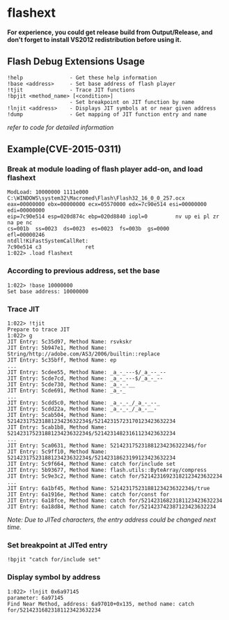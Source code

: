 # flashext

**For experience, you could get release build from Output/Release, and don't forget to install VS2012 redistribution before using it.**

## Flash Debug Extensions Usage

	!help               - Get these help information
	!base <address>     - Set base address of flash player
	!tjit               - Trace JIT functions
	!bpjit <method_name> [<condition>]
	                    - Set breakpoint on JIT function by name
	!lnjit <address>    - Displays JIT symbols at or near given address
	!dump               - Get mapping of JIT function entry and name

*refer to code for detailed information*

## Example(CVE-2015-0311)
### Break at module loading of flash player add-on, and load flashext

	ModLoad: 10000000 1111e000   C:\WINDOWS\system32\Macromed\Flash\Flash32_16_0_0_257.ocx
	eax=00000000 ebx=00000000 ecx=05570000 edx=7c90e514 esi=00000000 edi=00000000
	eip=7c90e514 esp=020d874c ebp=020d8840 iopl=0         nv up ei pl zr na pe nc
	cs=001b  ss=0023  ds=0023  es=0023  fs=003b  gs=0000             efl=00000246
	ntdll!KiFastSystemCallRet:
	7c90e514 c3              ret
	1:022> .load flashext

### According to previous address, set the base

	1:022> !base 10000000
	Set base address: 10000000

### Trace JIT

	1:022> !tjit
	Prepare to trace JIT
	1:022> g
	JIT Entry: 5c35d97, Method Name: rsvkskr
	JIT Entry: 5b947e1, Method Name: String/http://adobe.com/AS3/2006/builtin::replace
	JIT Entry: 5c35bff, Method Name: ep
	...
	JIT Entry: 5cdee55, Method Name: _a_-_---$/_a_--_--
	JIT Entry: 5cde7cd, Method Name: _a_-_---$/_a_-_--
	JIT Entry: 5cde730, Method Name: _a_-_-__
	JIT Entry: 5cde691, Method Name: _a_-_
	...
	JIT Entry: 5cdd5c0, Method Name: _a_-_-_/_a_-_--_
	JIT Entry: 5cdd22a, Method Name: _a_-_-_/_a_-__-
	JIT Entry: 5cab504, Method Name: 52142317523188123423632234$/52142315723170123423632234
	JIT Entry: 5cab1b8, Method Name: 52142317523188123423632234$/52142314823161123423632234
	...
	JIT Entry: 5ca0631, Method Name: 52142317523188123423632234$/for
	JIT Entry: 5c9ff10, Method Name: 52142317523188123423632234$/52142318623199123423632234
	JIT Entry: 5c9f664, Method Name: catch for/include set
	JIT Entry: 5b93677, Method Name: flash.utils::ByteArray/compress
	JIT Entry: 5c9e3c2, Method Name: catch for/52142316923182123423632234
	...
	JIT Entry: 6a1bf45, Method Name: 52142317523188123423632234$/true
	JIT Entry: 6a1916e, Method Name: catch for/const for
	JIT Entry: 6a18fce, Method Name: catch for/52142316823181123423632234
	JIT Entry: 6a18d84, Method Name: catch for/521423742387123423632234

*Note: Due to JITed characters, the entry address could be changed next time.*

### Set breakpoint at JITed entry

	!bpjit "catch for/include set"

### Display symbol by address

	1:022> !lnjit 0x6a97145
	parameter: 6a97145
	Find Near Method, address: 6a97010+0x135, method name: catch for/52142316823181123423632234


